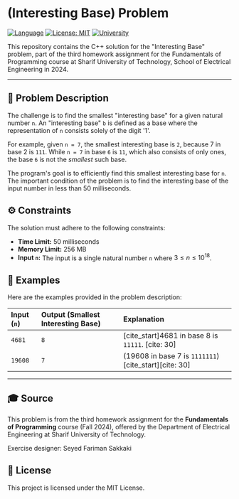 #  (Interesting Base) Problem

[![Language](https://img.shields.io/badge/Language-C%2B%2B-blue.svg)](https://isocpp.org/)
[![License: MIT](https://img.shields.io/badge/License-MIT-yellow.svg)](https://opensource.org/licenses/MIT)
[![University](https://img.shields.io/badge/University-Sharif%20University%20of%20Technology-red.svg)](http://www.sharif.edu/)

This repository contains the C++ solution for the "Interesting Base" problem, part of the third homework assignment for the Fundamentals of Programming course at Sharif University of Technology, School of Electrical Engineering in 2024.

---

## 📝 Problem Description

The challenge is to find the smallest "interesting base" for a given natural number `n`. An "interesting base" `b` is defined as a base where the representation of `n` consists solely of the digit '1'.

For example, given `n = 7`, the smallest interesting base is `2`, because 7 in base 2 is `111`. While `n = 7` in base `6` is `11`, which also consists of only ones, the base `6` is not the *smallest* such base.

The program's goal is to efficiently find this smallest interesting base for `n`. The important condition of the problem is to find the interesting base of the input number in less than 50 milliseconds.

## ⚙️ Constraints

The solution must adhere to the following constraints:

* **Time Limit:** 50 milliseconds 
* **Memory Limit:** 256 MB
* **Input `n`:** The input is a single natural number `n` where $3 \le n \le 10^{18}$. 

## 🧪 Examples

Here are the examples provided in the problem description:

| Input (`n`) | Output (Smallest Interesting Base) | Explanation |
| :---------- | :--------------------------------- | :---------- |
| `4681`      | `8`                                | [cite_start]4681 in base 8 is `11111`. [cite: 30] |
| `19608`     | `7`                                | (19608 in base 7 is `1111111`) [cite_start][cite: 30] |

---

## 🎓 Source

This problem is from the third homework assignment for the **Fundamentals of Programming** course (Fall 2024), offered by the Department of Electrical Engineering at Sharif University of Technology.

Exercise designer: Seyed Fariman Sakkaki

## 📄 License

This project is licensed under the MIT License.
